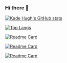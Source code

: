 ### Hi there 👋

[![Kade Hugh's GitHub stats](https://github-readme-stats.vercel.app/api?username=kaderator2&show_icons=true&theme=transparent)](https://github.com/kaderator2/github-readme-stats)

[![Top Langs](https://github-readme-stats.vercel.app/api/top-langs/?username=kaderator2&theme=transparent)](https://github.com/kaderator2/github-readme-stats)

[![Readme Card](https://github-readme-stats.vercel.app/api/pin/?username=kaderator2&repo=SubSimDiscordbot&theme=transparent&show_owner=true)](https://github.com/kaderator2/SubSimDiscordbot)

[![Readme Card](https://github-readme-stats.vercel.app/api/pin/?username=icedmoca&repo=KOC_CLICKER&theme=transparent&show_owner=true)](https://github.com/icedmoca/KOC_CLICKER)

[![Readme Card](https://github-readme-stats.vercel.app/api/pin/?username=kaderator2&repo=GPTacoDiscordFriend&theme=transparent&show_owner=true)](https://github.com/kaderator2/GPTacoDiscordFriend)



<!--
**kaderator2/kaderator2** is a ✨ _special_ ✨ repository because its `README.md` (this file) appears on your GitHub profile.

Here are some ideas to get you started:

- 🔭 I’m currently working on ...
- 🌱 I’m currently learning ...
- 👯 I’m looking to collaborate on ...
- 🤔 I’m looking for help with ...
- 💬 Ask me about ...
- 📫 How to reach me: ...
- 😄 Pronouns: ...
- ⚡ Fun fact: ...
-->
